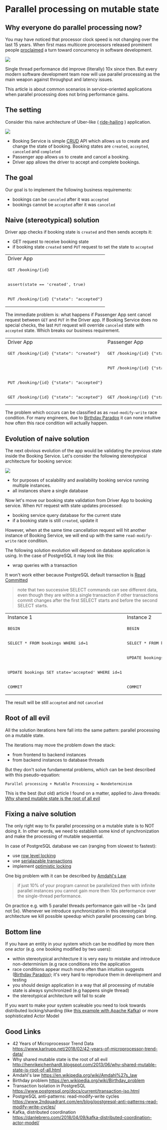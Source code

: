 # Parallel processing on mutable state

## Why everyone do parallel processing now?

You may have noticed that processor clock speed is not changing over the last 15 years. When first mass multicore processors released prominent people [proclaimed](http://www.gotw.ca/publications/concurrency-ddj.htm) a turn toward concurrency in software development.

<img src="./cpu-perfomance.png" />

Single thread performance did improve (literally) 10x since then. But every modern software development team now will use parallel processing as the main weapon against throughput and latency issues.

This article is about common scenarios in service-oriented applications when parallel processing does not bring performance gains.

## The setting 

Consider this naive architecture of Uber-like ( [ride-hailing](https://en.wikipedia.org/wiki/Peer-to-peer_ridesharing) ) application.

<img src="./booking-app.png" />

* Booking Service is simple [CRUD](https://en.wikipedia.org/wiki/Create,_read,_update_and_delete) API which allows us to create and change the state of booking. Booking states are `created`, `accepted`, `canceled` and `completed`
* Passenger app allows us to create and cancel a booking. 
* Driver app allows the driver to accept and complete bookings.

## The goal

Our goal is to implement the following business requirements:
* bookings can be `canceled` after it was `accepted`
* bookings cannot be `accepted` after it was `canceled`

## Naive (stereotypical) solution

Driver app checks if booking state is `created` and then sends accepts it: 
* GET request to receive booking state
* if booking state `created` send `PUT` request to set the state to `accepted`

<table>
<tr><td>Driver App</td><tr>
<tr>
 <td><pre>GET /booking/{id}</pre></td>
<tr>
<tr>
 <td><pre>assert(state == 'created', true)</pre></td>
<tr>
<tr>
 <td><pre>PUT /booking/{id} {"state": "accepted"}</pre></td>
<tr>
</table>


The immediate problem is: what happens if Passenger App sent cancel request between `GET` and `PUT` in the Driver app. If Booking Service does no special checks, the last `PUT` request will override `canceled` state with `accepted` state. Which breaks our business requirement.

<table>
<tr><td>Driver App</td><td>Passenger App</td><tr>
<tr>
 <td><pre>GET /booking/{id} {"state": "created"}</pre></td>
 <td><pre>GET /booking/{id} {"state": "created"}</pre></td>
<tr>
<tr>
 <td></td>
 <td><pre>PUT /booking/{id} {"state": "canceled"}</pre></td>
<tr>
<tr>
 <td><pre>PUT /booking/{id} {"state": "accepted"}</pre></td>
 <td></td>
<tr>
<tr>
 <td><pre>GET /booking/{id} {"state": "accepted"}</pre></td>
 <td><pre>GET /booking/{id} {"state": "accepted"}</pre></td>
<tr>
</table>


The problem which occurs can be classified as as `read-modify-write` race condition. For many engineers, due to [Birthday Paradox](https://en.wikipedia.org/wiki/Birthday_problem) it can none intuitive how often this race condition will actually happen.

## Evolution of naive solution

The next obvious evolution of the app would be validating the previous state inside the Booking Service. Let's consider the following stereotypical architecture for booking service:

<img src="./booking-service.png" />

* for purposes of scalability and availability booking service running multiple instances.
* all instances share a single database

Now let's move our booking state validation from Driver App to booking service. When `PUT` request with state updates processed:
* booking service query database for the current state
* if a booking state is still `created`, update it

However, when at the same time cancellation request will hit another instance of Booking Service, we will end up with the same `read-modify-write` race condition.

The following solution evolution will depend on database application is using. In the case of PostgreSQL it may look like this:
* wrap queries with a transaction

It won't work either because PostgreSQL default transaction is [Read Committed](https://www.postgresql.org/docs/current/transaction-iso.html#XACT-READ-COMMITTED)

> note that two successive SELECT commands can see different data, even though they are within a single transaction if other transactions commit changes after the first SELECT starts and before the second SELECT starts.

<table>
<tr><td>Instance 1</td><td>Instance 2</td><tr>
<tr>
 <td><pre>BEGIN</pre></td>
 <td><pre>BEGIN</pre></td>
<tr>
<tr>
 <td><pre>SELECT * FROM bookings WHERE id=1</pre></td>
 <td><pre>SELECT * FROM bookings WHERE id=1</pre></td>
<tr>
<tr>
 <td></td>
 <td><pre>UPDATE bookings SET state='canceled' WHERE id=1</pre></td>
<tr>
<tr>
 <td><pre>UPDATE bookings SET state='accepted' WHERE id=1</pre></td>
 <td></td>
<tr>
<tr>
 <td><pre>COMMIT</pre></td>
 <td><pre>COMMIT</pre></td>
<tr>
</table>

The result will be still `accepted` and not `canceled`


## Root of all evil

All the solution iterations here fall into the same pattern: parallel processing on a mutable state.

The iterations may move the problem down the stack:
* from frontend to backend instances
* from backend instances to database threads

But they don't solve fundamental problems, which can be best described with this pseudo-equation:

```
Parallel processing + Mutable Processing = Nondeterminism
```

This is the best (but old) article I found on a matter, applied to Java threads: [Why shared mutable state is the root of all evil](http://henrikeichenhardt.blogspot.com/2013/06/why-shared-mutable-state-is-root-of-all.html
)

## Fixing a naive solution

The only right way to fix parallel processing on a mutable state is to NOT doing it. In other words, we need to establish some kind of synchronization and make the processing of mutable sequential.

In case of PostgreSQL database we can (ranging from slowest to fastest):
* use [row level locking](https://www.postgresql.org/docs/9.1/explicit-locking.html#LOCKING-ROWS)
* use [serialazable transactions](https://www.postgresql.org/docs/9.1/transaction-iso.html#XACT-SERIALIZABLE)
* implement [optimistic locking](https://en.wikipedia.org/wiki/Optimistic_concurrency_control)


One big problem with it can be described by [Amdahl's Law](https://en.wikipedia.org/wiki/Amdahl%27s_law)
> if just 10% of your program cannot be parallelized then with infinite parallel instances you cannot gain more then 10x performance over the single-thread performance.

On practice e.g. with 5 parallel threads performance gain will be ~3x (and not 5x). Whenever we introduce synchronization in this stereotypical architecture we kill possible speedup which parallel processing can bring.

## Bottom line 

If you have an entity in your system which can be modified by more then one actor (e.g. one booking modified by two users):
* within stereotypical architecture it is very easy to mistake and introduce non-determinism (e.g race conditions into the application
* race conditions appear much more often than intuition suggests ([Birthday Paradox](https://en.wikipedia.org/wiki/Birthday_problem)); it's very hard to reproduce them in development and testing
* you should design application in a way that all processing of mutable state is always synchronized (e.g happens single thread)
* the stereotypical architecture will fail to scale

If you want to make your system scaleable you need to look towards distributed locking/sharding (like [this example with Apache Kafka](https://danlebrero.com/2018/04/09/kafka-distributed-coordination-actor-model/)) or more sophisticated Actor Model

## Good Links

* 42 Years of Microprocessor Trend Data https://www.karlrupp.net/2018/02/42-years-of-microprocessor-trend-data/
* Why shared mutable state is the root of all evil http://henrikeichenhardt.blogspot.com/2013/06/why-shared-mutable-state-is-root-of-all.html
* Amdahl's law https://en.wikipedia.org/wiki/Amdahl%27s_law
* Birthday problem https://en.wikipedia.org/wiki/Birthday_problem
* Transaction Isolation in PostgreSQL https://www.postgresql.org/docs/current/transaction-iso.html
* PostgreSQL anti-patterns: read-modify-write cycles https://www.2ndquadrant.com/en/blog/postgresql-anti-patterns-read-modify-write-cycles/
* Kafka, distributed coordination https://danlebrero.com/2018/04/09/kafka-distributed-coordination-actor-model/


